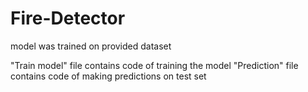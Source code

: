 # Fire-Detector

model was trained on provided dataset

"Train model" file contains code of training the model
"Prediction" file contains code of making predictions on test set

